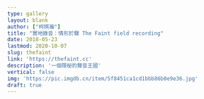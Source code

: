 ```yaml
---
type: gallery
layout: blank
author: ["柯棋瀚"]
title: "實地錄音：情形於聲 The Faint field recording"
date: 2018-05-23
lastmod: 2020-10-07
slug: thefaint
link: 'https://thefaint.cc'
description: '一個隱秘的聲音王國'
vertical: false
img: 'https://pic.imgdb.cn/item/5f8451ca1cd1bbb86b0e9e36.jpg'
draft: true
---
```

